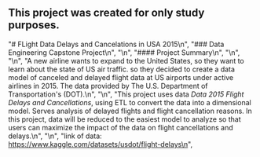## This project was created for only study purposes.
"# FLight Data Delays and Cancelations in USA 2015\n",
    "### Data Engineering Capstone Project\n",
    "\n",
    "#### Project Summary\n",
    "\n",
    "\n",
    "A new airline wants to expand to the United States, so they want to learn about the state of US air traffic. so they decided to create a data model of canceled and delayed flight data at US airports under active airlines in 2015. The data provided by The U.S. Department of Transportation's (DOT).\n",
    "\n",
    "This project uses data *Data 2015 Flight Delays and Cancellations*, using ETL to convert the data into a dimensional model. Serves analysis of delayed flights and flight cancellation reasons. In this project, data will be reduced to the easiest model to analyze so that users can maximize the impact of the data on flight cancellations and delays.\n",
    "\n",
    "link of data: https://www.kaggle.com/datasets/usdot/flight-delays\n",
